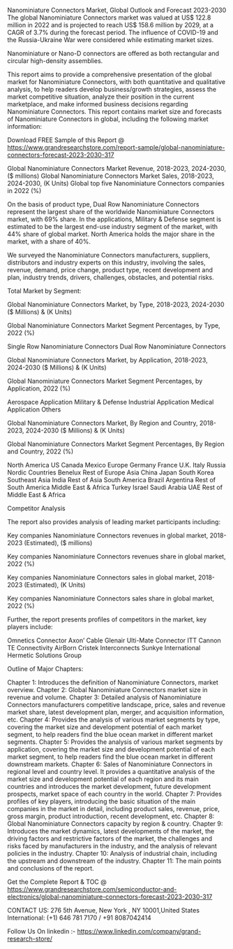 Nanominiature Connectors Market, Global Outlook and Forecast 2023-2030
The global Nanominiature Connectors market was valued at US$ 122.8 million in 2022 and is projected to reach US$ 158.6 million by 2029, at a CAGR of 3.7% during the forecast period. The influence of COVID-19 and the Russia-Ukraine War were considered while estimating market sizes.

Nanominiature or Nano-D connectors are offered as both rectangular and circular high-density assemblies.

This report aims to provide a comprehensive presentation of the global market for Nanominiature Connectors, with both quantitative and qualitative analysis, to help readers develop business/growth strategies, assess the market competitive situation, analyze their position in the current marketplace, and make informed business decisions regarding Nanominiature Connectors. This report contains market size and forecasts of Nanominiature Connectors in global, including the following market information:

Download FREE Sample of this Report @ https://www.grandresearchstore.com/report-sample/global-nanominiature-connectors-forecast-2023-2030-317

Global Nanominiature Connectors Market Revenue, 2018-2023, 2024-2030, ($ millions)
Global Nanominiature Connectors Market Sales, 2018-2023, 2024-2030, (K Units)
Global top five Nanominiature Connectors companies in 2022 (%)

On the basis of product type, Dual Row Nanominiature Connectors represent the largest share of the worldwide Nanominiature Connectors market, with 69% share. In the applications, Military & Defense segment is estimated to be the largest end-use industry segment of the market, with 44% share of global market. North America holds the major share in the market, with a share of 40%.

We surveyed the Nanominiature Connectors manufacturers, suppliers, distributors and industry experts on this industry, involving the sales, revenue, demand, price change, product type, recent development and plan, industry trends, drivers, challenges, obstacles, and potential risks.

Total Market by Segment:

Global Nanominiature Connectors Market, by Type, 2018-2023, 2024-2030 ($ Millions) & (K Units)

Global Nanominiature Connectors Market Segment Percentages, by Type, 2022 (%)

Single Row Nanominiature Connectors
Dual Row Nanominiature Connectors

Global Nanominiature Connectors Market, by Application, 2018-2023, 2024-2030 ($ Millions) & (K Units)

Global Nanominiature Connectors Market Segment Percentages, by Application, 2022 (%)

Aerospace Application
Military & Defense
Industrial Application
Medical Application
Others

Global Nanominiature Connectors Market, By Region and Country, 2018-2023, 2024-2030 ($ Millions) & (K Units)

Global Nanominiature Connectors Market Segment Percentages, By Region and Country, 2022 (%)

North America
US
Canada
Mexico
Europe
Germany
France
U.K.
Italy
Russia
Nordic Countries
Benelux
Rest of Europe
Asia
China
Japan
South Korea
Southeast Asia
India
Rest of Asia
South America
Brazil
Argentina
Rest of South America
Middle East & Africa
Turkey
Israel
Saudi Arabia
UAE
Rest of Middle East & Africa

Competitor Analysis

The report also provides analysis of leading market participants including:

Key companies Nanominiature Connectors revenues in global market, 2018-2023 (Estimated), ($ millions)

Key companies Nanominiature Connectors revenues share in global market, 2022 (%)

Key companies Nanominiature Connectors sales in global market, 2018-2023 (Estimated), (K Units)

Key companies Nanominiature Connectors sales share in global market, 2022 (%)

Further, the report presents profiles of competitors in the market, key players include:

Omnetics Connector
Axon’ Cable
Glenair
Ulti-Mate Connector
ITT Cannon
TE Connectivity
AirBorn
Cristek Interconnects
Sunkye International
Hermetic Solutions Group

Outline of Major Chapters:

Chapter 1: Introduces the definition of Nanominiature Connectors, market overview.
Chapter 2: Global Nanominiature Connectors market size in revenue and volume.
Chapter 3: Detailed analysis of Nanominiature Connectors manufacturers competitive landscape, price, sales and revenue market share, latest development plan, merger, and acquisition information, etc.
Chapter 4: Provides the analysis of various market segments by type, covering the market size and development potential of each market segment, to help readers find the blue ocean market in different market segments.
Chapter 5: Provides the analysis of various market segments by application, covering the market size and development potential of each market segment, to help readers find the blue ocean market in different downstream markets.
Chapter 6: Sales of Nanominiature Connectors in regional level and country level. It provides a quantitative analysis of the market size and development potential of each region and its main countries and introduces the market development, future development prospects, market space of each country in the world.
Chapter 7: Provides profiles of key players, introducing the basic situation of the main companies in the market in detail, including product sales, revenue, price, gross margin, product introduction, recent development, etc.
Chapter 8: Global Nanominiature Connectors capacity by region & country.
Chapter 9: Introduces the market dynamics, latest developments of the market, the driving factors and restrictive factors of the market, the challenges and risks faced by manufacturers in the industry, and the analysis of relevant policies in the industry.
Chapter 10: Analysis of industrial chain, including the upstream and downstream of the industry.
Chapter 11: The main points and conclusions of the report.

Get the Complete Report & TOC @ https://www.grandresearchstore.com/semiconductor-and-electronics/global-nanominiature-connectors-forecast-2023-2030-317

CONTACT US:
276 5th Avenue, New York , NY 10001,United States
International: (+1) 646 781 7170 / +91 8087042414

Follow Us On linkedin :- https://www.linkedin.com/company/grand-research-store/
